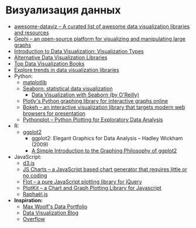 # Визуализация данных

* [awesome-dataviz – A curated list of awesome data visualization libraries and resources](https://github.com/fasouto/awesome-dataviz)
* [Gephi – an open-source platform for visualizing and manipulating large graphs](https://github.com/gephi/gephi)
* [Introduction to Data Visualization: Visualization Types](http://guides.library.duke.edu/datavis/vis_types)
* [Alternative Data Visualization Libraries](http://datavizcatalogue.com/blog/other-data-visualization-libraries/)
* [Top Data Visualization Books](https://infogr.am/blog/data-visualization-books/)
* [Explore trends in data visualization libraries](https://www.datascience.com/trends/data-visualization?trends=5,1,6&trend_names=matplotlib+plotly+ggplot&avg=21&scaling=absolute&metric=New%20Files)
* Python:
    * [matplotlib](http://matplotlib.org)
    * [Seaborn: statistical data visualization](http://seaborn.pydata.org)
        * [Data Visualization with Seaborn (by O'Reilly)](https://www.oreilly.com/learning/data-visualization-with-seaborn)
    * [Plotly's Python graphing library for interactive graphs online](https://plot.ly/python/)
    * [Bokeh – an interactive visualization library that targets modern web browsers for presentation](http://bokeh.pydata.org/en/latest/)
    * [Pythonplot – Python Plotting for Exploratory Data Analysis](http://pythonplot.com/)
* R:
    * [ggplot2](http://docs.ggplot2.org/)
        * ggplot2: Elegant Graphics for Data Analysis – Hadley Wickham (2009)
        * [A Simple Introduction to the Graphing Philosophy of ggplot2](https://tomhopper.me/2014/03/28/a-simple-introduction-to-the-graphing-philosophy-of-ggplot2/)
* JavaScript:
    * [d3.js](https://github.com/d3/d3/wiki/Gallery)
    * [JS Charts – a JavaScript based chart generator that requires little or no coding](http://www.jscharts.com/)
    * [Flot – a pure JavaScript plotting library for jQuery](http://www.flotcharts.org/)
    * [PlotKit – a Chart and Graph Plotting Library for Javascript](http://www.liquidx.net/plotkit/)
    * [Raphaël.js](http://dmitrybaranovskiy.github.io/raphael/)
* **Inspiration:** 
    * [Max Woolf's Data Portfolio](http://minimaxir.com/data-portfolio/)
    * [Data Visualization Blog](http://excelcharts.com/posts/)
    * [Overflow](http://overflow.solutions/)
